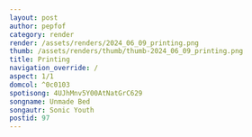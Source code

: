 ```yaml
---
layout: post
author: pepfof
category: render
render: /assets/renders/2024_06_09_printing.png
thumb: /assets/renders/thumb/thumb-2024_06_09_printing.png
title: Printing
navigation_override: /
aspect: 1/1
domcol: ^0c0103
spotisong: 4UJhMnv5Y00AtNatGrC629
songname: Unmade Bed
songautr: Sonic Youth
postid: 97
---
```


<!--USER BEGIN 1-->

<!--USER END 1-->

<!--more-->
<!--USER BEGIN 2-->

<!--USER END 2-->

